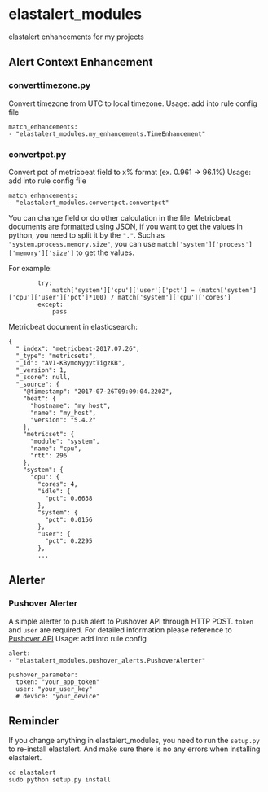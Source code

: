 # elastalert_modules
elastalert enhancements for my projects

## Alert Context Enhancement
### converttimezone.py
Convert timezone from UTC to local timezone.
Usage: add into rule config file
```
match_enhancements:
- "elastalert_modules.my_enhancements.TimeEnhancement"
```

### convertpct.py #
Convert pct of metricbeat field to x% format (ex. 0.961 -> 96.1%)
Usage: add into rule config file
```
match_enhancements:
- "elastalert_modules.convertpct.convertpct"
```

You can change field or do other calculation in the file. 
Metricbeat documents are formatted using JSON, if you want to get the values in python, you need to split it by the `` "." ``.
Such as `` "system.process.memory.size" ``, you can use `` match['system']['process']['memory']['size'] `` to get the values.

For example: 
```
        try:
            match['system']['cpu']['user']['pct'] = (match['system']['cpu']['user']['pct']*100) / match['system']['cpu']['cores']
        except:
            pass
```

Metricbeat document in elasticsearch:
```
{
  "_index": "metricbeat-2017.07.26",
  "_type": "metricsets",
  "_id": "AV1-KBymqNygytTigzKB",
  "_version": 1,
  "_score": null,
  "_source": {
    "@timestamp": "2017-07-26T09:09:04.220Z",
    "beat": {
      "hostname": "my_host",
      "name": "my_host",
      "version": "5.4.2"
    },
    "metricset": {
      "module": "system",
      "name": "cpu",
      "rtt": 296
    },
    "system": {
      "cpu": {
        "cores": 4,
        "idle": {
          "pct": 0.6638
        },
        "system": {
          "pct": 0.0156
        },
        "user": {
          "pct": 0.2295
        },
        ...
```

## Alerter #
### Pushover Alerter #
A simple alerter to push alert to Pushover API through HTTP POST.
`` token `` and `` user `` are required. For detailed information please reference to [Pushover API](https://pushover.net/api#messages)
Usage: add into rule config
```
alert:
- "elastalert_modules.pushover_alerts.PushoverAlerter"

pushover_parameter:
  token: "your_app_token"
  user: "your_user_key"
  # device: "your_device" 
```

## Reminder
If you change anything in elastalert_modules, you need to run the `` setup.py `` to re-install elastalert.
And make sure there is no any errors when installing elastalert.
```
cd elastalert
sudo python setup.py install
```

